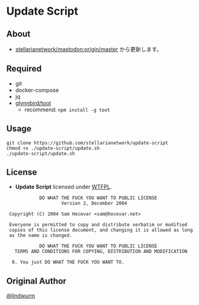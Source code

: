 Update Script
===

## About

- [stellarianetwork/mastodon:origin/master](https://github.com/stellarianetwork/mastodon) から更新します。

## Required

- git
- docker-compose
- jq
- [glynnbird/toot](https://github.com/glynnbird/toot)
    - recommend: `npm install -g toot`

## Usage

```shell
git clone https://github.com/stellarianetwork/update-script
chmod +x ./update-script/update.sh
./update-script/update.sh
```

## License

- **Update Script** licensed under [WTFPL](http://www.wtfpl.net/).

```
            DO WHAT THE FUCK YOU WANT TO PUBLIC LICENSE
                    Version 2, December 2004

 Copyright (C) 2004 Sam Hocevar <sam@hocevar.net>

 Everyone is permitted to copy and distribute verbatim or modified
 copies of this license document, and changing it is allowed as long
 as the name is changed.

            DO WHAT THE FUCK YOU WANT TO PUBLIC LICENSE
   TERMS AND CONDITIONS FOR COPYING, DISTRIBUTION AND MODIFICATION

  0. You just DO WHAT THE FUCK YOU WANT TO.
```

## Original Author

[@lindwurm](https://github.com/lindwurm)